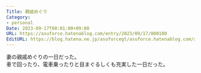 ```yaml
---
Title: 親戚めぐり
Category:
- personal
Date: 2023-09-17T00:01:00+09:00
URL: https://asuforce.hatenablog.com/entry/2023/09/17/000100
EditURL: https://blog.hatena.ne.jp/asuforcegt/asuforce.hatenablog.com/atom/entry/820878482968035037
---
```


妻の親戚めぐりの一日だった。  
車で回ったり、電車乗ったりと目まぐるしくも充実した一日だった。
